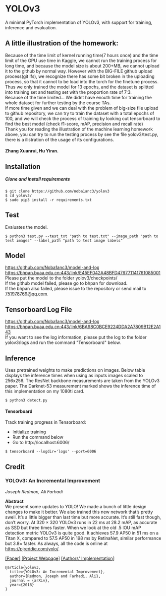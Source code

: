 # YOLOv3
A minimal PyTorch implementation of YOLOv3, with support for training, inference and evaluation.

## A little illustration of the homework:
  Because of the time limit of kernel running time(7 hours once) and the time limit of the GPU use time in Kaggle, we cannot run the training process for long time, and because the model size is about 200+MB, we cannot upload it to the github by normal way. However with the BIG-FILE github upload process(git lfs), we recognize there has some bit broken in the uploading process, so that it cannot to be load into the torch for the finetune process.  
  Thus we only trained the model for 13 epochs, and the dataset is splitted into training set and testing set with the proportion rate of 7:3.  
  Because of the time limited... We didnt have enouth time for training the whole dataset for further testing by the course TAs.  
  If more time given and we can deal with the problem of big-size file upload to github repository, we can try to train the dataset with a total epochs of 100, and we will check the process of training by looking out tensorboard to find the best model (check f1-score, mAP, precision and recall rate)  
  Thank you for reading the illustration of the machine learning homework above, you can try to run the testing process by see the file yolov3/test.py, there is a illstration of the usage of its configurations.
#### Zhang Xuanrui, Hu Yiran.

## Installation
##### Clone and install requirements
    $ git clone https://github.com/noba1anc3/yolov3
    $ cd yolov3/
    $ sudo pip3 install -r requirements.txt
    
## Test
Evaluates the model.

    $ python3 test.py --test_txt "path to test.txt" --image_path "path to test images" --label_path "path to test image labels"

## Model
  https://github.com/Noba1anc3/model-and-log
  https://bhpan.buaa.edu.cn:443/link/E45EF042A48BFD476771141761085001  
  Please put the model to the folder yolov3/checkpoints/  
  If the github model failed, please go to bhpan for download.  
  If the bhpan also failed, please issue to the repository or send mail to 751978769@qq.com.  

## Tensorboard Log File
  https://github.com/Noba1anc3/model-and-log
  https://bhpan.buaa.edu.cn:443/link/6BA98C0BCE9224DDA2A7809B12E2A143  
  If you want to see the log information, please put the log to the folder yolov3/logs and run the command "Tensorboard" below.  

## Inference
Uses pretrained weights to make predictions on images. Below table displays the inference times when using as inputs images scaled to 256x256. The ResNet backbone measurements are taken from the YOLOv3 paper. The Darknet-53 measurement marked shows the inference time of this implementation on my 1080ti card.

    $ python3 detect.py

#### Tensorboard
Track training progress in Tensorboard:
* Initialize training
* Run the command below
* Go to http://localhost:6006/

```
$ tensorboard --logdir='logs' --port=6006
```

## Credit

### YOLOv3: An Incremental Improvement
_Joseph Redmon, Ali Farhadi_ <br>

**Abstract** <br>
We present some updates to YOLO! We made a bunch
of little design changes to make it better. We also trained
this new network that’s pretty swell. It’s a little bigger than
last time but more accurate. It’s still fast though, don’t
worry. At 320 × 320 YOLOv3 runs in 22 ms at 28.2 mAP,
as accurate as SSD but three times faster. When we look
at the old .5 IOU mAP detection metric YOLOv3 is quite
good. It achieves 57.9 AP50 in 51 ms on a Titan X, compared
to 57.5 AP50 in 198 ms by RetinaNet, similar performance
but 3.8× faster. As always, all the code is online at
https://pjreddie.com/yolo/.

[[Paper]](https://pjreddie.com/media/files/papers/YOLOv3.pdf) [[Project Webpage]](https://pjreddie.com/darknet/yolo/) [[Authors' Implementation]](https://github.com/pjreddie/darknet)

```
@article{yolov3,
  title={YOLOv3: An Incremental Improvement},
  author={Redmon, Joseph and Farhadi, Ali},
  journal = {arXiv},
  year={2018}
}
```

